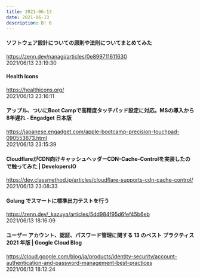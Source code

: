 ```yaml
---
title: 2021-06-13
date: 2021-06-13
description: B! 6
---
```


#### ソフトウェア設計についての原則や法則についてまとめてみた
https://zenn.dev/nanagi/articles/0e899711611630<br>
2021/06/13 23:19:30<br>


#### Health Icons
https://healthicons.org/<br>
2021/06/13 23:16:11<br>


#### アップル、ついにBoot Campで高精度タッチパッド設定に対応。MSの導入から8年遅れ - Engadget 日本版
https://japanese.engadget.com/apple-bootcamp-precision-touchpad-090553673.html<br>
2021/06/13 23:15:39<br>


#### CloudflareがCDN向けキャッシュヘッダーCDN-Cache-Controlを実装したので触ってみた | DevelopersIO
https://dev.classmethod.jp/articles/cloudflare-supports-cdn-cache-control/<br>
2021/06/13 23:08:33<br>


#### Golang でスマートに標準出力テストを行う
https://zenn.dev/_kazuya/articles/5dd984f95d6fef45b6eb<br>
2021/06/13 18:16:09<br>


#### ユーザー アカウント、認証、パスワード管理に関する 13 のベスト プラクティス2021 年版 | Google Cloud Blog
https://cloud.google.com/blog/ja/products/identity-security/account-authentication-and-password-management-best-practices<br>
2021/06/13 18:12:24<br>


